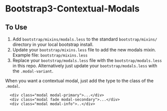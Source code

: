 # Bootstrap3-Contextual-Modals

## To Use
1) Add `bootstrap/mixins/modals.less` to the standard `bootstrap/mixins/` directory in your local bootstrap install.
2) Update your `bootstrap/mixins.less` file to add the new modals mixin. Example file: `bootstrap/mixins.less`
3) Replace your `bootstrap/modals.less` file with the `bootstrap/modals.less` in this repo. Alternatively just update your `bootstrap/modals.less` with the `.modal-variant`.

When you want a contextual modal, just add the type to the class of the `.modal`.

```
  <div class="modal modal-primary">...</div> 
  <div class="modal fade modal-secondary">...</div> 
  <div class="modal modal-info">..</div> 
```
